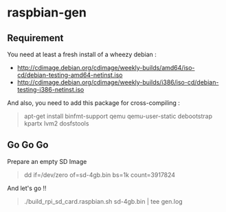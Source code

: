 raspbian-gen
============

Requirement
-----------

You need at least a fresh install of a wheezy debian :

* http://cdimage.debian.org/cdimage/weekly-builds/amd64/iso-cd/debian-testing-amd64-netinst.iso
* http://cdimage.debian.org/cdimage/weekly-builds/i386/iso-cd/debian-testing-i386-netinst.iso

And also, you need to add this package for cross-compiling :

> apt-get install binfmt-support qemu qemu-user-static debootstrap kpartx lvm2 dosfstools

Go Go Go
--------

Prepare an empty SD Image

> dd if=/dev/zero of=sd-4gb.bin bs=1k count=3917824

And let's go !! 

> ./build_rpi_sd_card.raspbian.sh sd-4gb.bin | tee gen.log
